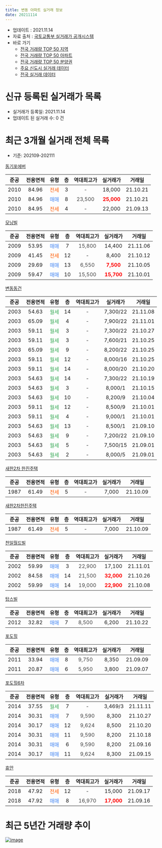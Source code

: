 ```yaml
---
title: 변동 아파트 실거래 정보
date: 20211114
---
```


* 업데이트 : 2021.11.14
* 자료 출처 : [국토교통부 실거래가 공개시스템](http://rt.molit.go.kr)
* 바로 가기
    * [전국 거래량 TOP 50 지역](https://apt-info.github.io/apt-trade-info/tr)
    * [전국 거래량 TOP 50 아파트](https://apt-info.github.io/apt-trade-info/ta)
    * [전국 거래량 TOP 50 분양권](https://apt-info.github.io/apt-trade-info/tb)
    * [주요 신도시 실거래 데이터](https://apt-info.github.io/apt-trade-info/newtown)
    * [전국 실거래 데이터](https://apt-info.github.io/apt-trade-info/all)



<script async src="https://pagead2.googlesyndication.com/pagead/js/adsbygoogle.js"></script>
<!-- 기본광고 -->
<ins class="adsbygoogle"
     style="display:block"
     data-ad-client="ca-pub-1142216861245946"
     data-ad-slot="4805727019"
     data-ad-format="auto"
     data-full-width-responsive="true"></ins>
<script>
     (adsbygoogle = window.adsbygoogle || []).push({});
</script>


# 신규 등록된 실거래가 목록

* 실거래가 등록일: 2021.11.14
* 업데이트 된 실거래 수: 0 건




<script async src="https://pagead2.googlesyndication.com/pagead/js/adsbygoogle.js"></script>
<!-- 기본광고 -->
<ins class="adsbygoogle"
     style="display:block"
     data-ad-client="ca-pub-1142216861245946"
     data-ad-slot="4805727019"
     data-ad-format="auto"
     data-full-width-responsive="true"></ins>
<script>
     (adsbygoogle = window.adsbygoogle || []).push({});
</script>


# 최근 3개월 실거래 전체 목록
* 기준: 202109-202111


[동기포에버](https://search.naver.com/search.naver?query=%EB%8F%99%EA%B8%B0%ED%8F%AC%EC%97%90%EB%B2%84)

|준공|전용면적|유형|층|역대최고가|실거래가|거래일|
|:---:|:---:|:---:|:---:|:---:|:---:|:---:|
|2010|84.96|<span style="color:#FF5A00">전세</span>|3|<span style="color:#444444">-</span>|18,000|21.10.21|
|2010|84.96|<span style="color:#4285F3">매매</span>|8|<span style="color:#444444">23,500</span>|<b><span style="color:#FF0000">25,000</span></b>|21.10.21|
|2010|84.95|<span style="color:#FF5A00">전세</span>|4|<span style="color:#444444">-</span>|22,000|21.09.13|

[모닝빌](https://search.naver.com/search.naver?query=%EB%AA%A8%EB%8B%9D%EB%B9%8C)

|준공|전용면적|유형|층|역대최고가|실거래가|거래일|
|:---:|:---:|:---:|:---:|:---:|:---:|:---:|
|2009|53.95|<span style="color:#4285F3">매매</span>|7|<span style="color:#444444">15,800</span>|14,400|21.11.06|
|2009|41.45|<span style="color:#FF5A00">전세</span>|12|<span style="color:#444444">-</span>|8,400|21.10.12|
|2009|29.69|<span style="color:#4285F3">매매</span>|13|<span style="color:#444444">6,550</span>|<b><span style="color:#FF0000">7,500</span></b>|21.10.05|
|2009|59.47|<span style="color:#4285F3">매매</span>|10|<span style="color:#444444">15,500</span>|<b><span style="color:#FF0000">15,700</span></b>|21.10.01|

[변동동건](https://search.naver.com/search.naver?query=%EB%B3%80%EB%8F%99%EB%8F%99%EA%B1%B4)

|준공|전용면적|유형|층|역대최고가|실거래가|거래일|
|:---:|:---:|:---:|:---:|:---:|:---:|:---:|
|2003|54.63|<span style="color:#34A853">월세</span>|14|<span style="color:#444444">-</span>|7,300/22|21.11.08|
|2003|65.09|<span style="color:#34A853">월세</span>|4|<span style="color:#444444">-</span>|7,900/22|21.11.01|
|2003|59.11|<span style="color:#34A853">월세</span>|3|<span style="color:#444444">-</span>|7,300/22|21.10.27|
|2003|59.11|<span style="color:#34A853">월세</span>|3|<span style="color:#444444">-</span>|7,600/21|21.10.25|
|2003|65.09|<span style="color:#34A853">월세</span>|9|<span style="color:#444444">-</span>|8,200/22|21.10.25|
|2003|59.11|<span style="color:#34A853">월세</span>|12|<span style="color:#444444">-</span>|8,000/16|21.10.25|
|2003|59.11|<span style="color:#34A853">월세</span>|14|<span style="color:#444444">-</span>|8,000/20|21.10.20|
|2003|54.63|<span style="color:#34A853">월세</span>|14|<span style="color:#444444">-</span>|7,300/22|21.10.19|
|2003|54.63|<span style="color:#34A853">월세</span>|3|<span style="color:#444444">-</span>|8,000/1|21.10.15|
|2003|54.63|<span style="color:#34A853">월세</span>|10|<span style="color:#444444">-</span>|8,200/9|21.10.04|
|2003|59.11|<span style="color:#34A853">월세</span>|12|<span style="color:#444444">-</span>|8,500/9|21.10.01|
|2003|59.11|<span style="color:#34A853">월세</span>|4|<span style="color:#444444">-</span>|9,000/1|21.10.01|
|2003|54.63|<span style="color:#34A853">월세</span>|13|<span style="color:#444444">-</span>|8,500/1|21.09.10|
|2003|54.63|<span style="color:#34A853">월세</span>|9|<span style="color:#444444">-</span>|7,200/22|21.09.10|
|2003|54.63|<span style="color:#34A853">월세</span>|5|<span style="color:#444444">-</span>|7,500/15|21.09.01|
|2003|54.63|<span style="color:#34A853">월세</span>|2|<span style="color:#444444">-</span>|8,000/5|21.09.01|

[새한2차 한진주택](https://search.naver.com/search.naver?query=%EC%83%88%ED%95%9C2%EC%B0%A8+%ED%95%9C%EC%A7%84%EC%A3%BC%ED%83%9D)

|준공|전용면적|유형|층|역대최고가|실거래가|거래일|
|:---:|:---:|:---:|:---:|:---:|:---:|:---:|
|1987|61.49|<span style="color:#FF5A00">전세</span>|5|<span style="color:#444444">-</span>|7,000|21.10.09|

[새한2차한진주택](https://search.naver.com/search.naver?query=%EC%83%88%ED%95%9C2%EC%B0%A8%ED%95%9C%EC%A7%84%EC%A3%BC%ED%83%9D)

|준공|전용면적|유형|층|역대최고가|실거래가|거래일|
|:---:|:---:|:---:|:---:|:---:|:---:|:---:|
|1987|61.49|<span style="color:#FF5A00">전세</span>|5|<span style="color:#444444">-</span>|7,000|21.10.09|

[천일월드빌](https://search.naver.com/search.naver?query=%EC%B2%9C%EC%9D%BC%EC%9B%94%EB%93%9C%EB%B9%8C)

|준공|전용면적|유형|층|역대최고가|실거래가|거래일|
|:---:|:---:|:---:|:---:|:---:|:---:|:---:|
|2002|59.99|<span style="color:#4285F3">매매</span>|3|<span style="color:#444444">22,900</span>|17,100|21.11.01|
|2002|84.58|<span style="color:#4285F3">매매</span>|14|<span style="color:#444444">21,500</span>|<b><span style="color:#FF0000">32,000</span></b>|21.10.26|
|2002|59.99|<span style="color:#4285F3">매매</span>|14|<span style="color:#444444">19,000</span>|<b><span style="color:#FF0000">22,900</span></b>|21.10.08|

[탑스빌](https://search.naver.com/search.naver?query=%ED%83%91%EC%8A%A4%EB%B9%8C)

|준공|전용면적|유형|층|역대최고가|실거래가|거래일|
|:---:|:---:|:---:|:---:|:---:|:---:|:---:|
|2012|32.82|<span style="color:#4285F3">매매</span>|7|<span style="color:#444444">8,500</span>|6,200|21.10.22|

[포도힐](https://search.naver.com/search.naver?query=%ED%8F%AC%EB%8F%84%ED%9E%90)

|준공|전용면적|유형|층|역대최고가|실거래가|거래일|
|:---:|:---:|:---:|:---:|:---:|:---:|:---:|
|2011|33.94|<span style="color:#4285F3">매매</span>|8|<span style="color:#444444">9,750</span>|8,350|21.09.09|
|2011|20.87|<span style="color:#4285F3">매매</span>|6|<span style="color:#444444">5,950</span>|3,800|21.09.07|

[포도힐6차](https://search.naver.com/search.naver?query=%ED%8F%AC%EB%8F%84%ED%9E%906%EC%B0%A8)

|준공|전용면적|유형|층|역대최고가|실거래가|거래일|
|:---:|:---:|:---:|:---:|:---:|:---:|:---:|
|2014|37.55|<span style="color:#34A853">월세</span>|7|<span style="color:#444444">-</span>|3,469/3|21.11.11|
|2014|30.31|<span style="color:#4285F3">매매</span>|7|<span style="color:#444444">9,590</span>|8,300|21.10.27|
|2014|30.17|<span style="color:#4285F3">매매</span>|12|<span style="color:#444444">9,624</span>|8,500|21.10.20|
|2014|30.31|<span style="color:#4285F3">매매</span>|11|<span style="color:#444444">9,590</span>|8,200|21.10.18|
|2014|30.31|<span style="color:#4285F3">매매</span>|6|<span style="color:#444444">9,590</span>|8,200|21.09.16|
|2014|30.17|<span style="color:#4285F3">매매</span>|11|<span style="color:#444444">9,624</span>|8,300|21.09.15|

[휴안](https://search.naver.com/search.naver?query=%ED%9C%B4%EC%95%88)

|준공|전용면적|유형|층|역대최고가|실거래가|거래일|
|:---:|:---:|:---:|:---:|:---:|:---:|:---:|
|2018|47.92|<span style="color:#FF5A00">전세</span>|12|<span style="color:#444444">-</span>|15,000|21.09.17|
|2018|47.92|<span style="color:#4285F3">매매</span>|8|<span style="color:#444444">16,970</span>|<b><span style="color:#FF0000">17,000</span></b>|21.09.16|



<script async src="https://pagead2.googlesyndication.com/pagead/js/adsbygoogle.js"></script>
<!-- 기본광고 -->
<ins class="adsbygoogle"
     style="display:block"
     data-ad-client="ca-pub-1142216861245946"
     data-ad-slot="4805727019"
     data-ad-format="auto"
     data-full-width-responsive="true"></ins>
<script>
     (adsbygoogle = window.adsbygoogle || []).push({});
</script>


# 최근 5년간 거래량 추이


<div style="width:100%;">
    <canvas id="deal_progress" height="200"></canvas>
</div>

<script>
new Chart(document.getElementById("deal_progress"), {
    type: 'line',
    data: {
        labels: ['16.01','16.02','16.03','16.04','16.05','16.06','16.07','16.08','16.09','16.10','16.11','16.12','17.01','17.02','17.03','17.04','17.05','17.06','17.07','17.08','17.09','17.10','17.11','17.12','18.01','18.02','18.03','18.04','18.05','18.06','18.07','18.08','18.09','18.10','18.11','18.12','19.01','19.02','19.03','19.04','19.05','19.06','19.07','19.08','19.09','19.10','19.11','19.12','20.01','20.02','20.03','20.04','20.05','20.06','20.07','20.08','20.09','20.10','20.11','20.12','21.01','21.02','21.03','21.04','21.05','21.06','21.07','21.08','21.09','21.10','21.11'],
        datasets: [{
            label: '매매/분양권',
            data: [3,3,1,4,47,9,17,34,17,5,23,9,4,5,14,6,17,9,23,10,16,13,22,14,13,4,17,11,10,8,8,6,7,10,3,30,2,6,5,5,8,3,2,3,9,4,5,7,8,6,29,8,9,8,7,9,17,7,0,8,5,8,16,9,6,8,6,7,5,9,2],
            borderColor: "rgba(66, 133, 243, 1)",
            backgroundColor: "rgba(66, 133, 243, 0.05)",
            borderWidth: 1,
            pointRadius: 0,
            fill: false,
            lineTension: 0
        },{
            label: '전/월세',
            data: [18,28,26,23,17,22,18,14,20,16,23,15,13,10,25,26,12,17,12,9,11,6,8,13,14,20,11,13,12,9,11,7,6,11,11,7,21,7,14,11,30,17,24,13,11,17,14,12,1,11,15,9,15,13,12,5,11,8,6,11,6,5,8,10,14,15,24,9,6,14,3],
            borderColor: "rgba(255, 90, 0, 1)",
            backgroundColor: "rgba(255, 90, 0, 0.05)",
            borderWidth: 1,
            pointRadius: 0,
            fill: false,
            lineTension: 0
        },{
            label: '합계',
            data: [21,31,27,27,64,31,35,48,37,21,46,24,17,15,39,32,29,26,35,19,27,19,30,27,27,24,28,24,22,17,19,13,13,21,14,37,23,13,19,16,38,20,26,16,20,21,19,19,9,17,44,17,24,21,19,14,28,15,6,19,11,13,24,19,20,23,30,16,11,23,5],
            borderColor: "rgba(0, 0, 0, 1)",
            backgroundColor: "rgba(0, 0, 0, 0.03)",
            borderWidth: 0.1,
            pointRadius: 0,
            fill: true,
            lineTension: 0
        }
        ]
    },
    options: {
        responsive: true,
        title: {
            display: false
        },
        tooltips: {
            mode: 'index',
            intersect: false
        },
        hover: {
            mode: 'nearest',
            intersect: true
        },
        scales: {
            xAxes: [{
                display: true,
                scaleLabel: {
                    display: true,
                    labelString: '년/월'
                }
            }],
            yAxes: [{
                display: true,
                ticks: {
                    suggestedMin: 0,
                },
                scaleLabel: {
                    display: true,
                    labelString: '실거래 수'
                }
            }]
        }
    }
});

</script>


[![image](https://apt-info.github.io/images/2020-01-03-apt-trade-info/1024x500.png)](https://play.google.com/store/apps/details?id=com.aptinfo.apttradeinfo)


